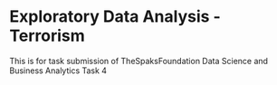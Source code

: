 # Exploratory Data Analysis - Terrorism
This is for task submission of TheSpaksFoundation Data Science and Business Analytics Task 4
